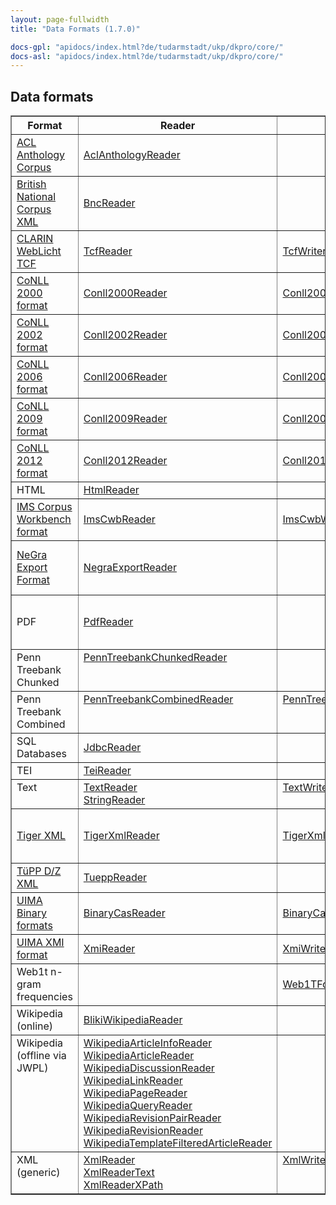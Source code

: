 ```yaml
---
layout: page-fullwidth
title: "Data Formats (1.7.0)"

docs-gpl: "apidocs/index.html?de/tudarmstadt/ukp/dkpro/core/"
docs-asl: "apidocs/index.html?de/tudarmstadt/ukp/dkpro/core/"
---
```


## Data formats

<table border="1" cellspacing="0" cellpadding="2">
<tr>
<th>Format</th>
<th>Reader</th>
<th>Writer</th>
<th>Comments</th>
</tr>

<tr>
<td><a href="http://acl-arc.comp.nus.edu.sg">ACL Anthology Corpus</a></td>
<td><a href="{{ site.url }}/releases/1.7.0{{ page.docs-asl}}io/aclanthology/AclAnthologyReader.html">AclAnthologyReader</a></td>
<td></td>
<td></td>
</tr>

<tr>
<td><a href="http://www.natcorp.ox.ac.uk">British National Corpus XML</a></td>
<td><a href="{{ site.url }}/releases/1.7.0{{ page.docs-asl}}io/bnc/BncReader.html">BncReader</a></td>
<td></td>
<td></td>
</tr>

<tr>
<td><a href="http://weblicht.sfs.uni-tuebingen.de/englisch/tutorials/html/index.html">CLARIN WebLicht TCF</a></td>
<td><a href="{{ site.url }}/releases/1.7.0{{ page.docs-asl}}io/tcf/TcfReader.html">TcfReader</a></td>
<td><a href="{{ site.url }}/releases/1.7.0{{ page.docs-asl}}io/tcf/TcfWriter.html">TcfWriter</a></td>
<td></td>
</tr>

<tr>
<td><a href="http://www.clips.uantwerpen.be/conll2000/chunking/">CoNLL 2000 format</a></td>
<td>
<a href="{{ site.url }}/releases/1.7.0{{ page.docs-asl}}io/conll/Conll2000Reader.html">Conll2000Reader</a></td>
<td>
<a href="{{ site.url }}/releases/1.7.0{{ page.docs-asl}}io/conll/Conll2000Writer.html">Conll2000Writer</a></td>
<td>Chunking</td>
</tr>

<tr>
<td><a href="http://www.clips.uantwerpen.be/conll2002/ner/">CoNLL 2002 format</a></td>
<td>
<a href="{{ site.url }}/releases/1.7.0{{ page.docs-asl}}io/conll/Conll2002Reader.html">Conll2002Reader</a></td>
<td>
<a href="{{ site.url }}/releases/1.7.0{{ page.docs-asl}}io/conll/Conll2002Writer.html">Conll2002Writer</a></td>
<td>Named entities</td>
</tr>

<tr>
<td><a href="http://ilk.uvt.nl/conll/">CoNLL 2006 format</a></td>
<td><a href="{{ site.url }}/releases/1.7.0{{ page.docs-asl}}io/conll/Conll2006Reader.html">Conll2006Reader</a></td>
<td><a href="{{ site.url }}/releases/1.7.0{{ page.docs-asl}}io/conll/Conll2006Writer.html">Conll2006Writer</a></td>
<td>Dependency parsing</td>
</tr>

<tr>
<td><a href="http://ufal.mff.cuni.cz/conll2009-st/task-description.html">CoNLL 2009 format</a></td>
<td><a href="{{ site.url }}/releases/1.7.0{{ page.docs-asl}}io/conll/Conll2009Reader.html">Conll2009Reader</a></td>
<td><a href="{{ site.url }}/releases/1.7.0{{ page.docs-asl}}io/conll/Conll2009Writer.html">Conll2009Writer</a></td>
<td>Semantic dependencies</td>
</tr>

<tr>
<td><a href="http://conll.cemantix.org/2012/data.html">CoNLL 2012 format</a></td>
<td><a href="{{ site.url }}/releases/1.7.0{{ page.docs-asl}}io/conll/Conll2012Reader.html">Conll2012Reader</a></td>
<td><a href="{{ site.url }}/releases/1.7.0{{ page.docs-asl}}io/conll/Conll2012Writer.html">Conll2012Writer</a></td>
<td>Coreference & Constituents</td>
</tr>

<tr>
<td>HTML</td>
<td><a href="{{ site.url }}/releases/1.7.0{{ page.docs-asl}}io/html/HtmlReader.html">HtmlReader</a></td>
<td></td>
<td></td>
</tr>

<tr>
<td><a href="http://cwb.sourceforge.net">IMS Corpus Workbench format</a></td>
<td><a href="{{ site.url }}/releases/1.7.0{{ page.docs-asl}}io/imscwb/ImsCwbReader.html">ImsCwbReader</a></td>
<td><a href="{{ site.url }}/releases/1.7.0{{ page.docs-asl}}io/imscwb/ImsCwbWriter.html">ImsCwbWriter</a></td>
<td>also for some <a href="http://wacky.sslmit.unibo.it/doku.php?id=corpora">WaCKy</a> corpora</td>
</tr>

<tr>
<td><a href="http://www.coli.uni-saarland.de/~thorsten/publications/Brants-CLAUS98.pdf">NeGra Export Format</a></td>
<td><a href="{{ site.url }}/releases/1.7.0{{ page.docs-asl}}io/negra/NegraExportReader.html">NegraExportReader</a></td>
<td></td>
<td>supports format versions 3 and 4</td>
</tr>

<tr>
<td>PDF</td>
<td><a href="{{ site.url }}/releases/1.7.0{{ page.docs-asl}}io/pdf/PdfReader.html">PdfReader</a></td>
<td></td>
<td>tries to detect heading and paragraph boundaries</td>
</tr>

<tr>
<td valign="top">Penn Treebank Chunked</td>
<td valign="top">
<a href="{{ site.url }}/releases/1.7.0{{ page.docs-asl}}io/penntree/PennTreebankChunkedReader.html">PennTreebankChunkedReader</a></td>
<td valign="top">
</td>
<td valign="top">
</td>
</tr>

<tr>
<td valign="top">Penn Treebank Combined</td>
<td valign="top">
<a href="{{ site.url }}/releases/1.7.0{{ page.docs-asl}}io/penntree/PennTreebankCombinedReader.html">PennTreebankCombinedReader</a></td>
<td valign="top">
<a href="{{ site.url }}/releases/1.7.0{{ page.docs-asl}}io/penntree/PennTreebankCombinedWriter.html">PennTreebankCombinedWriter</a></td>
<td valign="top">
</td>
</tr>

<tr>
<td>SQL Databases</td>
<td><a href="{{ site.url }}/releases/1.7.0{{ page.docs-asl}}io/jdbc/JdbcReader.html">JdbcReader</a></td>
<td></td>
<td></td>
</tr>

<tr>
<td>TEI</td>
<td><a href="{{ site.url }}/releases/1.7.0{{ page.docs-asl}}io/tei/TeiReader.html">TeiReader</a></td>
<td></td>
<td></td>
</tr>

<tr>
<td valign="top">Text</td>
<td valign="top">
<a href="{{ site.url }}/releases/1.7.0{{ page.docs-asl}}io/text/TextReader.html">TextReader</a><br/>
<a href="{{ site.url }}/releases/1.7.0{{ page.docs-asl}}io/text/StringReader.html">StringReader</a></td>
<td valign="top"><a href="{{ site.url }}/releases/1.7.0{{ page.docs-asl}}io/text/TextWriter.html">TextWriter</a></td>
<td></td>
</tr>

<tr>
<td><a href="http://www.ims.uni-stuttgart.de/forschung/ressourcen/werkzeuge/TIGERSearch/doc/html/TigerXML.html">Tiger XML</a></td>
<td><a href="{{ site.url }}/releases/1.7.0{{ page.docs-asl}}io/tiger/TigerXmlReader.html">TigerXmlReader</a></td>
<td><a href="{{ site.url }}/releases/1.7.0{{ page.docs-asl}}io/tiger/TigerXmlWriter.html">TigerXmlWriter</a></td>
<td>supports <a href="http://www.coli.uni-saarland.de/projects/salsa/salto/doc/html/node55.html">SALSA</a> frame information as well</td>
</tr>

<tr>
<td><a href="http://www.sfs.uni-tuebingen.de/tupp/doc/markupmanual.pdf">TüPP D/Z XML</a></td>
<td><a href="{{ site.url }}/releases/1.7.0{{ page.docs-asl}}io/tuepp/TueppReader.html">TueppReader</a></td>
<td></td>
<td></td>
</tr>

<tr>
<td><a href="http://uima.apache.org/d/uimaj-2.6.0/references.html#ugr.ref.compress">UIMA Binary formats</a></td>
<td><a href="{{ site.url }}/releases/1.7.0{{ page.docs-asl}}io/bincas/BinaryCasReader.html">BinaryCasReader</a></td>
<td><a href="{{ site.url }}/releases/1.7.0{{ page.docs-asl}}io/bincas/BinaryCasWriter.html">BinaryCasWriter</a></td>
<td></td>
</tr>

<tr>
<td><a href="http://uima.apache.org/d/uimaj-2.6.0/references.html#ugr.ref.xmi">UIMA XMI format</a></td>
<td><a href="{{ site.url }}/releases/1.7.0{{ page.docs-asl}}io/xmi/XmiReader.html">XmiReader</a></td>
<td><a href="{{ site.url }}/releases/1.7.0{{ page.docs-asl}}io/xmi/XmiWriter.html">XmiWriter</a></td>
<td></td>
</tr>

<tr>
<td>Web1t n-gram frequencies</td>
<td></td>
<td><a href="{{ site.url }}/releases/1.7.0{{ page.docs-asl}}io/web1t/Web1TFormatWriter.html">Web1TFormatWriter</a></td>
<td></td>
</tr>


<tr>
<td>Wikipedia (online)</td>
<td><a href="{{ site.url }}/releases/1.7.0{{ page.docs-asl}}io/bliki/BlikiWikipediaReader.html">BlikiWikipediaReader</a></td>
<td></td>
<td></td>
</tr>

<tr>
<td valign="top">Wikipedia (offline via JWPL)</td>
<td>
<a href="{{ site.url }}/releases/1.7.0{{ page.docs-asl}}io/jwpl/WikipediaArticleInfoReader.html">WikipediaArticleInfoReader</a><br/>
<a href="{{ site.url }}/releases/1.7.0{{ page.docs-asl}}io/jwpl/WikipediaArticleReader.html">WikipediaArticleReader</a><br/>
<a href="{{ site.url }}/releases/1.7.0{{ page.docs-asl}}io/jwpl/WikipediaDiscussionReader.html">WikipediaDiscussionReader</a><br/>
<a href="{{ site.url }}/releases/1.7.0{{ page.docs-asl}}io/jwpl/WikipediaLinkReader.html">WikipediaLinkReader</a><br/>
<a href="{{ site.url }}/releases/1.7.0{{ page.docs-asl}}io/jwpl/WikipediaPageReader.html">WikipediaPageReader</a><br/>
<a href="{{ site.url }}/releases/1.7.0{{ page.docs-asl}}io/jwpl/WikipediaQueryReader.html">WikipediaQueryReader</a><br/>
<a href="{{ site.url }}/releases/1.7.0{{ page.docs-asl}}io/jwpl/WikipediaRevisionPairReader.html">WikipediaRevisionPairReader</a><br/>
<a href="{{ site.url }}/releases/1.7.0{{ page.docs-asl}}io/jwpl/WikipediaRevisionReader.html">WikipediaRevisionReader</a><br/>
<a href="{{ site.url }}/releases/1.7.0{{ page.docs-asl}}io/jwpl/WikipediaTemplateFilteredArticleReader.html">WikipediaTemplateFilteredArticleReader</a></td>
<td></td>
<td></td>
</tr>


<tr>
<td valign="top">XML (generic)</td>
<td valign="top">
<a href="{{ site.url }}/releases/1.7.0{{ page.docs-asl}}io/xml/XmlReader.html">XmlReader</a><br/>
<a href="{{ site.url }}/releases/1.7.0{{ page.docs-asl}}io/xml/XmlReaderText.html">XmlReaderText</a><br/>
<a href="{{ site.url }}/releases/1.7.0{{ page.docs-asl}}io/xml/XmlReaderXPath.html">XmlReaderXPath</a></td>
<td valign="top">
<a href="{{ site.url }}/releases/1.7.0{{ page.docs-asl}}io/xml/XmlWriterInline.html">XmlWriterInline</a></td>
<td valign="top"></td>
</tr>

</table>